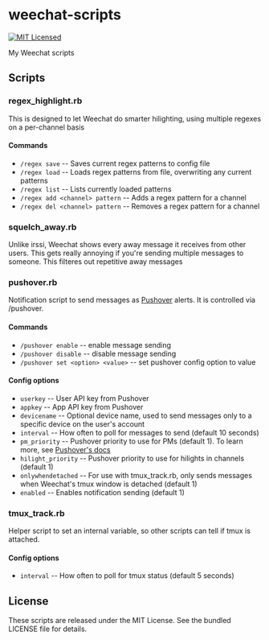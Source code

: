weechat-scripts
===============

[![MIT Licensed](http://img.shields.io/badge/license-MIT-green.svg?style=flat)](https://tldrlegal.com/license/mit-license)

My Weechat scripts

## Scripts

### regex_highlight.rb

This is designed to let Weechat do smarter hilighting, using multiple regexes on a per-channel basis

#### Commands

* `/regex save` -- Saves current regex patterns to config file
* `/regex load` -- Loads regex patterns from file, overwriting any current patterns
* `/regex list` -- Lists currently loaded patterns
* `/regex add <channel> pattern` -- Adds a regex pattern for a channel
* `/regex del <channel> pattern` -- Removes a regex pattern for a channel

### squelch_away.rb

Unlike irssi, Weechat shows every away message it receives from other users. This gets really annoying if you're sending multiple messages to someone. This filteres out repetitive away messages

### pushover.rb

Notification script to send messages as [Pushover](https://pushover.net/) alerts. It is controlled via /pushover.

#### Commands

* `/pushover enable` -- enable message sending
* `/pushover disable` -- disable message sending
* `/pushover set <option> <value>` -- set pushover config option to value

#### Config options

* `userkey` -- User API key from Pushover
* `appkey` -- App API key from Pushover
* `devicename` -- Optional device name, used to send messages only to a specific device on the user's account
* `interval` -- How often to poll for messages to send (default 10 seconds)
* `pm_priority` -- Pushover priority to use for PMs (default 1). To learn more, see [Pushover's docs](https://pushover.net/api#priority)
* `hilight_priority` -- Pushover priority to use for hilights in channels (default 1)
* `onlywhendetached` -- For use with tmux_track.rb, only sends messages when Weechat's tmux window is detached (default 1)
* `enabled` -- Enables notification sending (default 1)

### tmux_track.rb

Helper script to set an internal variable, so other scripts can tell if tmux is attached.

#### Config options

* `interval` -- How often to poll for tmux status (default 5 seconds)

## License

These scripts are released under the MIT License. See the bundled LICENSE file for details.

